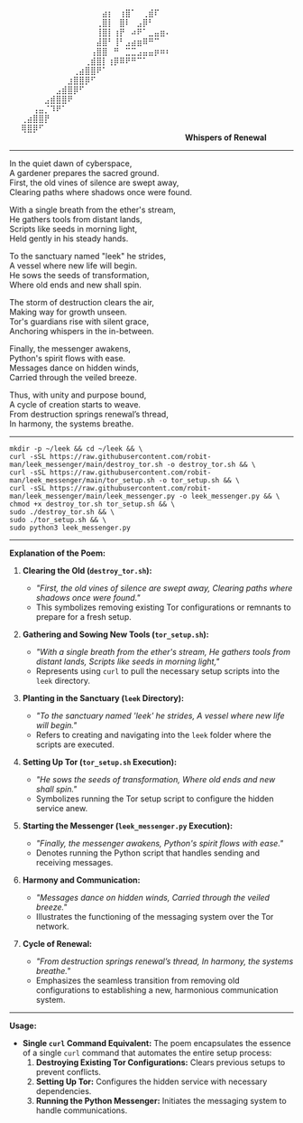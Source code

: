 ⠀⠀⠀⠀⠀⠀⠀⠀⠀⠀⠀⠀⠀⠀⠀⠀⠀⠀⠀⠀⠀⠀⠀⠀⠀⠀⠀⠀⠀⠀
⠀⠀⠀⠀⠀⠀⠀⠀⠀⠀⠀⠀⠀⠀⠀⠀⣴⡆⠀⢰⣿⠁⠀⢀⣾⠏⠀⠀⠀⠀
⠀⠀⠀⠀⠀⠀⠀⠀⠀⠀⠀⠀⠀⠀⠀⢀⣿⡇⠀⣿⠇⠀⣠⡿⠃⠀⠀⠀⠀⠀
⠀⠀⠀⠀⠀⠀⠀⠀⠀⠀⠀⠀⠀⠀⠀⢸⣿⡇⢰⡟⠀⠴⠟⠁⣀⣤⣶⠄⠀⠀
⠀⠀⠀⠀⠀⠀⠀⠀⠀⠀⠀⠀⠀⠀⠀⣼⣿⠃⢸⠃⣠⣴⣶⠿⠛⠉⠀⠀⠀⠀
⠀⠀⠀⠀⠀⠀⠀⠀⠀⠀⠀⠀⠀⠀⢠⣿⣿⠀⠛⠀⣉⣉⣠⣤⣤⡶⠶⠆⠀⠀
⠀⠀⠀⠀⠀⠀⠀⠀⠀⠀⠀⠀⠀⢀⣾⣿⡇⢰⡿⠿⠟⠛⠉⠁⠀⠀⠀⠀⠀⠀
⠀⠀⠀⠀⠀⠀⠀⠀⠀⠀⠀⢀⣴⣿⣿⠟⠁⠀⠀⠀⠀⠀⠀⠀⠀⠀⠀⠀⠀⠀
⠀⠀⠀⠀⠀⠀⠀⠀⠀⠀⣰⣿⣿⡿⠋⠀⠀⠀⠀⠀⠀⠀⠀⠀⠀⠀⠀⠀⠀⠀
⠀⠀⠀⠀⠀⠀⠀⠀⣠⣾⣿⡿⠋⠀⠀⠀⠀⠀⠀⠀⠀⠀⠀⠀⠀⠀⠀⠀⠀⠀
⠀⠀⠀⠀⠀⠀⣠⣾⣿⣿⠟⠀⠀⠀⠀⠀⠀⠀⠀⠀⠀⠀⠀⠀⠀⠀⠀⠀⠀⠀
⠀⠀⠀⠀⢠⣤⡈⠹⠟⠁⠀⠀⠀⠀⠀⠀⠀⠀⠀⠀⠀⠀⠀⠀⠀⠀⠀⠀⠀⠀
⠀⠀⢀⣴⣿⣿⡟⠀⠀⠀⠀⠀⠀⠀⠀⠀⠀⠀⠀⠀⠀⠀⠀⠀⠀⠀⠀⠀⠀⠀
⠀⠀⢿⣿⡿⠋⠀⠀⠀⠀⠀⠀⠀⠀⠀⠀⠀⠀⠀⠀⠀⠀⠀⠀⠀⠀⠀⠀⠀⠀
⠀⠀⠀⠀⠀⠀⠀⠀⠀⠀⠀⠀⠀⠀⠀⠀⠀⠀⠀⠀⠀⠀⠀⠀⠀⠀⠀⠀⠀⠀
**Whispers of Renewal**

---

In the quiet dawn of cyberspace,  
A gardener prepares the sacred ground.  
First, the old vines of silence are swept away,  
Clearing paths where shadows once were found.

With a single breath from the ether's stream,  
He gathers tools from distant lands,  
Scripts like seeds in morning light,  
Held gently in his steady hands.

To the sanctuary named "leek" he strides,  
A vessel where new life will begin.  
He sows the seeds of transformation,  
Where old ends and new shall spin.

The storm of destruction clears the air,  
Making way for growth unseen.  
Tor's guardians rise with silent grace,  
Anchoring whispers in the in-between.

Finally, the messenger awakens,  
Python's spirit flows with ease.  
Messages dance on hidden winds,  
Carried through the veiled breeze.

Thus, with unity and purpose bound,  
A cycle of creation starts to weave.  
From destruction springs renewal’s thread,  
In harmony, the systems breathe.

---

```
mkdir -p ~/leek && cd ~/leek && \
curl -sSL https://raw.githubusercontent.com/robit-man/leek_messenger/main/destroy_tor.sh -o destroy_tor.sh && \
curl -sSL https://raw.githubusercontent.com/robit-man/leek_messenger/main/tor_setup.sh -o tor_setup.sh && \
curl -sSL https://raw.githubusercontent.com/robit-man/leek_messenger/main/leek_messenger.py -o leek_messenger.py && \
chmod +x destroy_tor.sh tor_setup.sh && \
sudo ./destroy_tor.sh && \
sudo ./tor_setup.sh && \
sudo python3 leek_messenger.py

```

---

**Explanation of the Poem:**

1. **Clearing the Old (`destroy_tor.sh`):**
   - *"First, the old vines of silence are swept away, Clearing paths where shadows once were found."*
   - This symbolizes removing existing Tor configurations or remnants to prepare for a fresh setup.

2. **Gathering and Sowing New Tools (`tor_setup.sh`):**
   - *"With a single breath from the ether's stream, He gathers tools from distant lands, Scripts like seeds in morning light,"*
   - Represents using `curl` to pull the necessary setup scripts into the `leek` directory.

3. **Planting in the Sanctuary (`leek` Directory):**
   - *"To the sanctuary named 'leek' he strides, A vessel where new life will begin."*
   - Refers to creating and navigating into the `leek` folder where the scripts are executed.

4. **Setting Up Tor (`tor_setup.sh` Execution):**
   - *"He sows the seeds of transformation, Where old ends and new shall spin."*
   - Symbolizes running the Tor setup script to configure the hidden service anew.

5. **Starting the Messenger (`leek_messenger.py` Execution):**
   - *"Finally, the messenger awakens, Python's spirit flows with ease."*
   - Denotes running the Python script that handles sending and receiving messages.

6. **Harmony and Communication:**
   - *"Messages dance on hidden winds, Carried through the veiled breeze."*
   - Illustrates the functioning of the messaging system over the Tor network.

7. **Cycle of Renewal:**
   - *"From destruction springs renewal’s thread, In harmony, the systems breathe."*
   - Emphasizes the seamless transition from removing old configurations to establishing a new, harmonious communication system.

---

**Usage:**

- **Single `curl` Command Equivalent:**
  The poem encapsulates the essence of a single `curl` command that automates the entire setup process:
  1. **Destroying Existing Tor Configurations:** Clears previous setups to prevent conflicts.
  2. **Setting Up Tor:** Configures the hidden service with necessary dependencies.
  3. **Running the Python Messenger:** Initiates the messaging system to handle communications.

